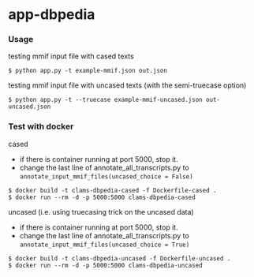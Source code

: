 # app-dbpedia

### Usage

testing mmif input file with cased texts

```
$ python app.py -t example-mmif.json out.json
```

testing mmif input file with uncased texts (with the semi-truecase option)

```
$ python app.py -t --truecase example-mmif-uncased.json out-uncased.json
```

### Test with docker

cased
- if there is container running at port 5000, stop it.
- change the last line of annotate_all_transcripts.py to `annotate_input_mmif_files(uncased_choice = False)`
```
$ docker build -t clams-dbpedia-cased -f Dockerfile-cased .
$ docker run --rm -d -p 5000:5000 clams-dbpedia-cased
```

uncased (i.e. using truecasing trick on the uncased data)
- if there is container running at port 5000, stop it.
- change the last line of annotate_all_transcripts.py to `annotate_input_mmif_files(uncased_choice = True)`
```
$ docker build -t clams-dbpedia-uncased -f Dockerfile-uncased .
$ docker run --rm -d -p 5000:5000 clams-dbpedia-uncased
```

